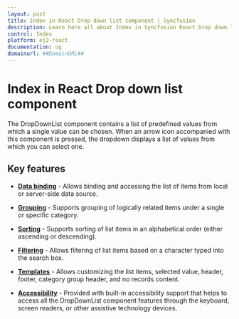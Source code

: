 ```yaml
---
layout: post
title: Index in React Drop down list component | Syncfusion
description: Learn here all about Index in Syncfusion React Drop down list component of Syncfusion Essential JS 2 and more.
control: Index 
platform: ej2-react
documentation: ug
domainurl: ##DomainURL##
---
```


# Index in React Drop down list component

The DropDownList component contains a list of predefined values from which a single value can be chosen. When an arrow icon accompanied with this component is pressed, the dropdown displays a list of values from which you can select one.

## Key features

* **[Data binding](../drop-down-list/data-binding)** - Allows binding and accessing the list of items from local or server-side data source.

* **[Grouping](../drop-down-list/grouping)** -  Supports grouping of logically related items under a single or specific category.

* **[Sorting](https://ej2.syncfusion.com/react/documentation/api/drop-down-list/#sortorder)** - Supports sorting of list items in an alphabetical order (either ascending or descending).

* **[Filtering](../drop-down-list/filtering)** - Allows filtering of list items based on a character typed into the search box.

* **[Templates](../drop-down-list/templates)** - Allows customizing the list items, selected value, header, footer, category group header, and no records content.

* **[Accessibility](../drop-down-list/accessibility)** - Provided with built-in accessibility support that helps to access all the DropDownList component features through the keyboard, screen readers, or other assistive technology devices.
